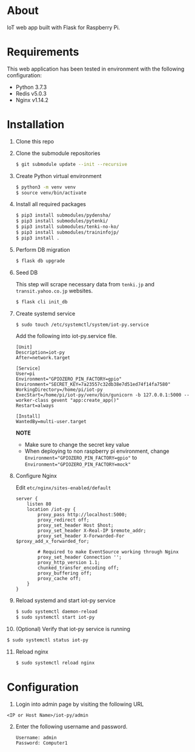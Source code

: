 # About
IoT web app built with Flask for Raspberry Pi.

# Requirements
This web application has been tested in environment with
the following configuration:
- Python 3.7.3
- Redis v5.0.3
- Nginx v1.14.2

# Installation
1. Clone this repo
2. Clone the submodule repositories

   ```bash
   $ git submodule update --init --recursive
   ```

3. Create Python virtual environment

   ```bash
   $ python3 -m venv venv
   $ source venv/bin/activate
   ```

4. Install all required packages

   ```bash
   $ pip3 install submodules/pydensha/
   $ pip3 install submodules/pytenki/
   $ pip3 install submodules/tenki-no-ko/
   $ pip3 install submodules/traininfojp/
   $ pip3 install .
   ```

5. Perform DB migration

   ```bash
   $ flask db upgrade
   ```

6. Seed DB

   This step will scrape necessary data from `tenki.jp`
   and `transit.yahoo.co.jp` websites.

   ```bash
   $ flask cli init_db
   ```

7. Create systemd service

   ```bash
   $ sudo touch /etc/systemctl/system/iot-py.service
   ```

   Add the following into iot-py.service file.

   ```
   [Unit]
   Description=iot-py
   After=network.target

   [Service]
   User=pi
   Environment="GPIOZERO_PIN_FACTORY=gpio"
   Environment="SECRET_KEY=7a23557c32db38e7d51ed74f14fa7580"
   WorkingDirectory=/home/pi/iot-py
   ExecStart=/home/pi/iot-py/venv/bin/gunicorn -b 127.0.0.1:5000 --worker-class gevent "app:create_app()"
   Restart=always

   [Install]
   WantedBy=multi-user.target
   ```

   **NOTE**
   - Make sure to change the secret key value
   - When deploying to non raspberry pi environment, change
     `Environment="GPIOZERO_PIN_FACTORY=gpio"` to
     `Environment="GPIOZERO_PIN_FACTORY=mock"`

8. Configure Nginx

   Edit `etc/nginx/sites-enabled/default`

   ```
   server {
       listen 80
       location /iot-py {
           proxy_pass http://localhost:5000;
           proxy_redirect off;
           proxy_set_header Host $host;
           proxy_set_header X-Real-IP $remote_addr;
           proxy_set_header X-Forwarded-For $proxy_add_x_forwarded_for;

           # Required to make EventSource working through Nginx
           proxy_set_header Connection '';
           proxy_http_version 1.1;
           chunked_transfer_encoding off;
           proxy_buffering off;
           proxy_cache off;
       }
   }
   ```

9. Reload systemd and start iot-py service

   ```bash
   $ sudo systemctl daemon-reload
   $ sudo systemctl start iot-py
   ```

10. (Optional) Verify that iot-py service is running

   ```bash
   $ sudo systemctl status iot-py
   ```

11. Reload nginx

    ```bash
    $ sudo systemctl reload nginx
    ```

# Configuration
  1. Login into admin page by visiting the following URL

  ```
  <IP or Host Name>/iot-py/admin
  ```

2. Enter the following username and password.

   ```
   Username: admin
   Password: Computer1
   ```
